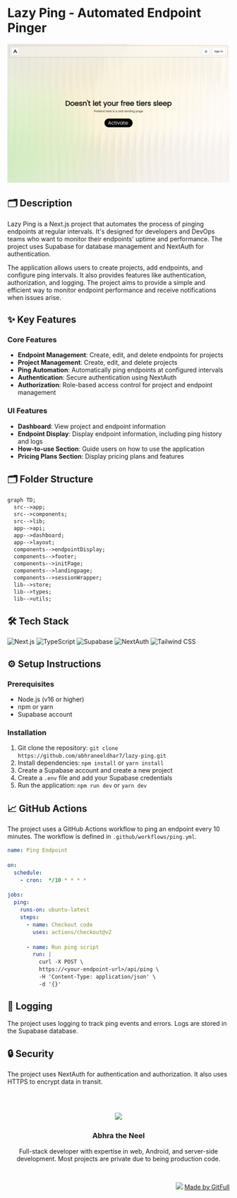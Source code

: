 # Lazy Ping - Automated Endpoint Pinger
![thumbnail](./public/assets/landingPage-d9ac)
## 🗂️ Description

Lazy Ping is a Next.js project that automates the process of pinging endpoints at regular intervals. It's designed for developers and DevOps teams who want to monitor their endpoints' uptime and performance. The project uses Supabase for database management and NextAuth for authentication.

The application allows users to create projects, add endpoints, and configure ping intervals. It also provides features like authentication, authorization, and logging. The project aims to provide a simple and efficient way to monitor endpoint performance and receive notifications when issues arise.

## ✨ Key Features

### **Core Features**

* **Endpoint Management**: Create, edit, and delete endpoints for projects
* **Project Management**: Create, edit, and delete projects
* **Ping Automation**: Automatically ping endpoints at configured intervals
* **Authentication**: Secure authentication using NextAuth
* **Authorization**: Role-based access control for project and endpoint management

### **UI Features**

* **Dashboard**: View project and endpoint information
* **Endpoint Display**: Display endpoint information, including ping history and logs
* **How-to-use Section**: Guide users on how to use the application
* **Pricing Plans Section**: Display pricing plans and features

## 🗂️ Folder Structure

```mermaid
graph TD;
  src-->app;
  src-->components;
  src-->lib;
  app-->api;
  app-->dashboard;
  app-->layout;
  components-->endpointDisplay;
  components-->footer;
  components-->initPage;
  components-->landingpage;
  components-->sessionWrapper;
  lib-->store;
  lib-->types;
  lib-->utils;
```

## 🛠️ Tech Stack

![Next.js](https://img.shields.io/badge/Next.js-000?logo=next.js&logoColor=white&style=for-the-badge)
![TypeScript](https://img.shields.io/badge/TypeScript-3178c6?logo=typescript&logoColor=white&style=for-the-badge)
![Supabase](https://img.shields.io/badge/Supabase-4ea94b?logo=supabase&logoColor=white&style=for-the-badge)
![NextAuth](https://img.shields.io/badge/NextAuth-6c5ce7?logo=next-auth&logoColor=white&style=for-the-badge)
![Tailwind CSS](https://img.shields.io/badge/Tailwind%20CSS-06B6D4?logo=tailwind-css&logoColor=white&style=for-the-badge)

## ⚙️ Setup Instructions

### Prerequisites

* Node.js (v16 or higher)
* npm or yarn
* Supabase account

### Installation

1. Git clone the repository: `git clone https://github.com/abhraneeldhar7/lazy-ping.git`
2. Install dependencies: `npm install` or `yarn install`
3. Create a Supabase account and create a new project
4. Create a `.env` file and add your Supabase credentials
5. Run the application: `npm run dev` or `yarn dev`

## 📈 GitHub Actions

The project uses a GitHub Actions workflow to ping an endpoint every 10 minutes. The workflow is defined in `.github/workflows/ping.yml`.

```yml
name: Ping Endpoint

on:
  schedule:
    - cron:  */10 * * * *

jobs:
  ping:
    runs-on: ubuntu-latest
    steps:
      - name: Checkout code
        uses: actions/checkout@v2

      - name: Run ping script
        run: |
          curl -X POST \
          https://<your-endpoint-url>/api/ping \
          -H 'Content-Type: application/json' \
          -d '{}'
```

## 📝 Logging

The project uses logging to track ping events and errors. Logs are stored in the Supabase database.

## 🔒 Security

The project uses NextAuth for authentication and authorization. It also uses HTTPS to encrypt data in transit.



<br><br>
<div align="center">
<img src="https://avatars.githubusercontent.com/u/89008279?v=4" width="120" />
<h3>Abhra the Neel</h3>
<p>Full-stack developer with expertise in web, Android, and server-side development. Most projects are private due to being production code.</p>
</div>
<br>
<p align="right">
<img src="https://gitfull.vercel.app/appLogo.png" width="20"/>  <a href="https://gitfull.vercel.app">Made by GitFull</a>
</p>
    